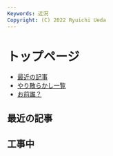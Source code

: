 ```yaml
---
Keywords: 近況
Copyright: (C) 2022 Ryuichi Ueda
---
```


# トップページ

* [最近の記事](#latest)
* [やり散らかし一覧](#activity)
* [お前誰？](/?page=news)


<div class="row">
    <div class="col-md-12">
        <h2 id="latest">最近の記事</h2>
        <!--TOP10-->
    </div>
    <div class="col-md-12">
      <h2>工事中</h2>
      <script>
        $('#tree').treeview({
          data: [先頭のノード]
        });
      </script>
      <div id="tree"></div>
      </div>
</div>
